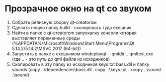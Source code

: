 # Прозрачное окно на qt со звуком

1) Собрать релизную сборку qt-creatorом
2) Сделать новую папку build - скопировать туда exeшник
3) Найти в папке с qt-creatorom запускалку консоли которая выставляет переменные среды (%APPDATA%\Microsoft\Windows\Start Menu\Programs\Qt 5.14.2\5.14.2\MSVC 2017 (64-bit))
4) Запустить в папке с exeшником windeployqt --qmldir .. qmltest.exe (где ..  - это путь до qml файла из исходников)
5) Скопировать в эту папку из исходников keys.txt bass.dll и папку sounds (copy ..\dependencies\bass.dll .       copy ..\keys.txt .                   xcopy ..\sound .\sound\)
